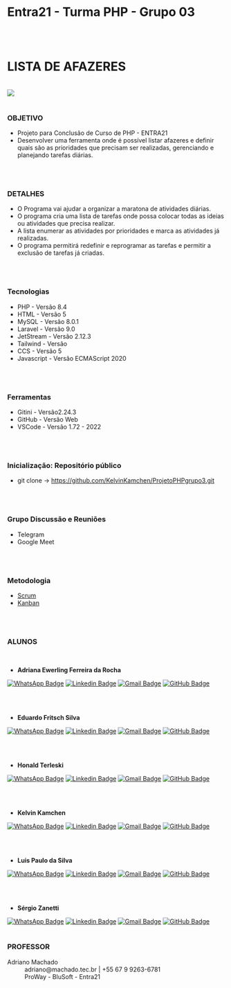 <div class="texto">

  
  <h1>Entra21 - Turma PHP - Grupo 03</h1>
  <br><br>
  <h1>  LISTA DE AFAZERES </h1>
  <br>
  <img src = "https://tutano.trampos.co/wp-content/uploads/2016/09/2016-09-16_lista-de-tarefas.jpg">
  <br><br>



  <h3> OBJETIVO </h3>
  <ul>
    <li>Projeto para Conclusão de Curso de PHP - ENTRA21</li>
    <li>Desenvolver uma ferramenta onde é possível listar afazeres e definir quais são as prioridades que precisam ser realizadas, gerenciando e planejando tarefas diárias.</li>
  </ul>
  <br>
  <br>


  <h3> DETALHES </h3>
  <ul>
    <li>O Programa vai ajudar a organizar a maratona de atividades diárias.</li>
    <li>O programa cria uma lista de tarefas onde possa colocar todas as ideias ou atividades que precisa realizar.</li>
    <li>A lista enumerar as atividades por prioridades e marca as atividades já realizadas.</li>
    <li>O programa permitirá redefinir e reprogramar as tarefas e permitir a exclusão de tarefas já criadas.</li>
  </ul>
  <br>
  <br>


  <h3>Tecnologias</h3>
  <ul>
    <li>PHP - Versão 8.4</li>
    <li>HTML - Versão 5</li>
    <li>MySQL - Versão 8.0.1</li>
    <li>Laravel - Versão 9.0</li>
    <li>JetStream - Versão 2.12.3</li>
    <li>Tailwind - Versão </li>
    <li>CCS - Versão 5</li>
    <li>Javascript - Versão ECMAScript 2020</li>
  </ul>
  <br>
  <br>

  <h3>Ferramentas</h3>
  <ul>
    <li>Gitini - Versão2.24.3</li>
    <li>GitHub - Versão Web</li>
    <li>VSCode - Versão 1.72 - 2022</li>
  </ul>
  <br>
  <br>


  <h3>Inicialização: Repositório público</h3>
  <ul>
    <li>git clone ->  <a href="https://github.com/KelvinKamchen/ProjetoPHPgrupo3.git">https://github.com/KelvinKamchen/ProjetoPHPgrupo3.git</a></li>
  </ul>
  <br>
  <br>


  <h3>Grupo Discussão e Reuniões</h3>
  <ul>
  <li>Telegram</li>
  <li>Google Meet</li>
  </ul>
  <br>
  <br>


  <h3> Metodologia </h3>
  <ul>
    <a href="doc/scrum/scrum_00.md"><li>Scrum</li></a>
    <a href="doc/scrum/kanban/kanban00.md"><li>Kanban</li></a>
  </ul>
  <br>
  <br>




<h3><b>ALUNOS</b></h3>
<br>

<ul>
  <b><li>Adriana Ewerling Ferreira da Rocha</li></b>
</ul>

[![WhatsApp Badge](https://img.shields.io/badge/WhatsApp-25D366?style=for-the-badge&logo=whatsapp&logoColor=white)](https://whatsa.me/5549999733703)   [![Linkedin Badge](https://img.shields.io/badge/LinkedIn-0077B5?style=for-the-badge&logo=linkedin&logoColor=white)](https://www.linkedin.com/in/adriana-ewerling-ferreira-da-rocha/)  [![Gmail Badge](  https://img.shields.io/badge/Gmail-D14836?style=for-the-badge&logo=gmail&logoColor=white)](mailto:adrianalibras@gmail.com)  [![GitHub Badge](https://img.shields.io/badge/GitHub-100000?style=for-the-badge&logo=github&logoColor=white)](https://github.com/AdrianaEFRocha)   

<br>
<br>
<ul>
  <b><li>Eduardo Fritsch Silva</li></b>
</ul>

[![WhatsApp Badge](https://img.shields.io/badge/WhatsApp-25D366?style=for-the-badge&logo=whatsapp&logoColor=white)](https://whatsa.me/5549998217619)   [![Linkedin Badge](https://img.shields.io/badge/LinkedIn-0077B5?style=for-the-badge&logo=linkedin&logoColor=white)](https://www.linkedin.com/in/eduardo-fritsch-silva-a6a93b238/)  [![Gmail Badge](  https://img.shields.io/badge/Gmail-D14836?style=for-the-badge&logo=gmail&logoColor=white)](mailto:eduardofritschsilva@gmail.com)  [![GitHub Badge](https://img.shields.io/badge/GitHub-100000?style=for-the-badge&logo=github&logoColor=white)](https://github.com/Grogww) 

<br>
<br>
<ul>
  <b><li>Honald Terleski</li></b>
</ul>

[![WhatsApp Badge](https://img.shields.io/badge/WhatsApp-25D366?style=for-the-badge&logo=whatsapp&logoColor=white)](https://whatsa.me/5547997000381)   [![Linkedin Badge](https://img.shields.io/badge/LinkedIn-0077B5?style=for-the-badge&logo=linkedin&logoColor=white)](https://www.linkedin.com/in/honaldterleski/)  [![Gmail Badge](  https://img.shields.io/badge/Gmail-D14836?style=for-the-badge&logo=gmail&logoColor=white)](mailto:ho.terleeski@gmail.com)  [![GitHub Badge](https://img.shields.io/badge/GitHub-100000?style=for-the-badge&logo=github&logoColor=white)](https://github.com/Terleski) 


<br>
<br>
<ul>
  <b><li>Kelvin Kamchen</li></b>
</ul>

[![WhatsApp Badge](https://img.shields.io/badge/WhatsApp-25D366?style=for-the-badge&logo=whatsapp&logoColor=white)](https://whatsa.me/5547999483625)   [![Linkedin Badge](https://img.shields.io/badge/LinkedIn-0077B5?style=for-the-badge&logo=linkedin&logoColor=white)](https://www.linkedin.com/in/kelvin-kamchen-3b512a238/)  [![Gmail Badge](  https://img.shields.io/badge/Gmail-D14836?style=for-the-badge&logo=gmail&logoColor=white)](mailto:kelvin.kamchen@hotmail.com)  [![GitHub Badge](https://img.shields.io/badge/GitHub-100000?style=for-the-badge&logo=github&logoColor=white)](https://github.com/KelvinKamchen)  


<br>
<br>
<ul>
  <b><li>Luis Paulo da Silva</li></b>
</ul>

[![WhatsApp Badge](https://img.shields.io/badge/WhatsApp-25D366?style=for-the-badge&logo=whatsapp&logoColor=white)](https://whatsa.me/5548984813409)   [![Linkedin Badge](https://img.shields.io/badge/LinkedIn-0077B5?style=for-the-badge&logo=linkedin&logoColor=white)](https://www.linkedin.com/in/luis-paulo-da-silva-154b564b/)  [![Gmail Badge](  https://img.shields.io/badge/Gmail-D14836?style=for-the-badge&logo=gmail&logoColor=white)](mailto:lps89br@gmail.com) [![GitHub Badge](https://img.shields.io/badge/GitHub-100000?style=for-the-badge&logo=github&logoColor=white)](https://github.com/Neirolg)   

<br>
<br>
<ul>
  <b><li>Sérgio Zanetti</li></b>
</ul>

[![WhatsApp Badge](https://img.shields.io/badge/WhatsApp-25D366?style=for-the-badge&logo=whatsapp&logoColor=white)](https://whatsa.me/5549984371040)   [![Linkedin Badge](https://img.shields.io/badge/LinkedIn-0077B5?style=for-the-badge&logo=linkedin&logoColor=white)](https://www.linkedin.com/in/s%C3%A9rgio-luiz-zanetti-a5909737/)  [![Gmail Badge](  https://img.shields.io/badge/Gmail-D14836?style=for-the-badge&logo=gmail&logoColor=white)](mailto:zanetti.sc@gmail.com)  [![GitHub Badge](https://img.shields.io/badge/GitHub-100000?style=for-the-badge&logo=github&logoColor=white)](https://github.com/SERGIOZANETTI)
<br>
<br>


<h3> <b>PROFESSOR</b> </h3>

<dl>
  <dt>Adriano Machado</dt>
    <dd>adriano@machado.tec.br | +55 67 9 9263-6781 </dd>
    <dd> ProWay - BluSoft - Entra21 </dd>
</dl>
<br>
<br>

</div>